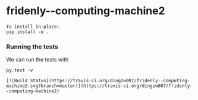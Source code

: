 # fridenly--computing-machine2

 ```
 To install in-place:
 pip install -e .
 ```
 
 ### Running the tests
 
 We can run the tests with
 ```
py.test -v

[![Build Status](https://travis-ci.org/dingzw007/fridenly--computing-machine2.svg?branch=master)](https://travis-ci.org/dingzw007/fridenly--computing-machine2)
